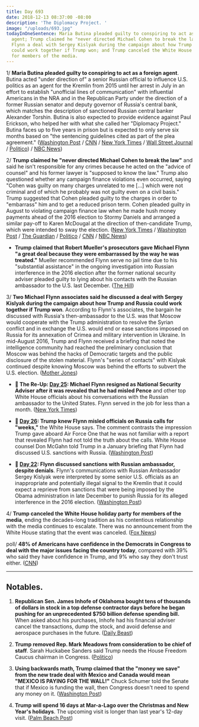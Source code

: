 ```yaml
---
title: Day 693
date: 2018-12-13 08:37:00 -08:00
description: 'The Diplomacy Project. '
image: "/uploads/693.jpg"
todayInOneSentence: Maria Butina pleaded guilty to conspiring to act as a foreign
  agent; Trump claimed he "never directed Michael Cohen to break the law"; Michael
  Flynn a deal with Sergey Kislyak during the campaign about how Trump and Russia
  could work together if Trump won; and Trump canceled the White House holiday party
  for members of the media.
---
```


1/ **Maria Butina pleaded guilty to conspiring to act as a foreign agent**. Butina acted "under direction of" a senior Russian official to influence U.S. politics as an agent for the Kremlin from 2015 until her arrest in July in an effort to establish "unofficial lines of communication" with influential Americans in the NRA and in the Republican Party under the direction of a former Russian senator and deputy governor of Russia's central bank, which matches the description of sanctioned Russian central banker Alexander Torshin. Butina is also expected to provide evidence against Paul Erickson, who helped her with what she called her "Diplomacy Project." Butina faces up to five years in prison but is expected to only serve six months based on "the sentencing guidelines cited as part of the plea agreement." ([Washington Post](https://www.washingtonpost.com/local/legal-issues/russian-maria-butina-pleads-guilty-in-effort-to-forge-kremlin-bond-with-us-conservatives/2018/12/13/c27f2d26-fe4f-11e8-ad40-cdfd0e0dd65a_story.html) / [CNN](https://www.cnn.com/2018/12/13/politics/maria-butina-guilty-plea/index.html) / [New York Times](https://www.nytimes.com/2018/12/13/us/politics/butina-guilty.html) / [Wall Street Journal](https://www.wsj.com/articles/maria-butina-pleads-guilty-to-conspiracy-to-influence-u-s-politics-11544719313) / [Politico](https://www.politico.com/story/2018/12/13/butina-pleads-guilty-conspiracy-charge-1062300)) / [NBC News](https://www.nbcnews.com/news/us-news/russian-operative-maria-butina-pleads-guilty-conspiracy-n947431))

2/ **Trump claimed he "never directed Michael Cohen to break the law"** and said he isn't responsible for any crimes because he acted on the "advice of counsel" and his former lawyer is "supposed to know the law." Trump also questioned whether any campaign finance violations even occurred, saying "Cohen was guilty on many charges unrelated to me \[...\] which were not criminal and of which he probably was not guilty even on a civil basis." Trump suggested that Cohen pleaded guilty to the charges in order to "embarrass" him and to get a reduced prison term. Cohen pleaded guilty in August to violating campaign finance law when he made hush money payments ahead of the 2016 election to Stormy Daniels and arranged a similar pay-off to Karen McDougal at the direction of then-candidate Trump, which were intended to sway the election. ([New York Times](https://www.nytimes.com/2018/12/13/us/politics/trump-cohen-blame.html) / [Washington Post](https://www.washingtonpost.com/politics/trump-denies-directing-michael-cohen-to-break-the-law-to-buy-the-silence-of-playboy-playmate-and-porn-star/2018/12/13/a2003d30-fed9-11e8-862a-b6a6f3ce8199_story.html) / [The Guardian](https://www.theguardian.com/us-news/2018/dec/13/trump-michael-cohen-break-law-denial) / [Politico](https://www.politico.com/story/2018/12/13/trump-breaks-silence-michael-cohen-sentencing-1061817) / [CNN](https://www.cnn.com/2018/12/13/politics/donald-trump-tweets-michael-cohen-sentencing/index.html) / [NBC News](https://www.nbcnews.com/politics/politics-news/trump-s-first-comments-after-cohen-sentencing-i-never-directed-n947391))

* **Trump claimed that Robert Mueller's prosecutors gave Michael Flynn "a great deal because they were embarrassed by the way he was treated."** Mueller recommended Flynn serve no jail time due to his "substantial assistance" in the ongoing investigation into Russian interference in the 2016 election after the former national security adviser pleaded guilty to lying about his contacts with the Russian ambassador to the U.S. last December. ([The Hill](https://thehill.com/homenews/administration/421211-trump-prosecutors-gave-flynn-a-great-deal-because-they-were))

3/ **Two Michael Flynn associates said he discussed a deal with Sergey Kislyak during the campaign about how Trump and Russia could work together if Trump won**. According to Flynn's associates, the bargain he discussed with Russia's then-ambassador to the U.S. was that Moscow would cooperate with the Trump administration to resolve the Syrian conflict and in exchange the U.S. would end or ease sanctions imposed on Russia for its annexation of Crimea and military intervention in Ukraine. In mid-August 2016, Trump and Flynn received a briefing that noted the intelligence community had reached the preliminary conclusion that Moscow was behind the hacks of Democratic targets and the public disclosure of the stolen material. Flynn's "series of contacts" with Kislyak continued despite knowing Moscow was behind the efforts to subvert the U.S. election. ([Mother Jones](https://www.motherjones.com/politics/2018/12/michael-flynn-contacts-russia-campaign-robert-mueller/))

* **📌 The Re-Up: [Day 25](https://whatthefuckjusthappenedtoday.com/2017/02/13/Day-25/#1-michael-flynn-resigns-as-national): Michael Flynn resigned as National Security Adviser after it was revealed that he had misled Pence** and other top White House officials about his conversations with the Russian ambassador to the United States. Flynn served in the job for less than a month. ([New York Times](https://www.nytimes.com/2017/02/13/us/politics/donald-trump-national-security-adviser-michael-flynn.html))

* **📌 [Day 26](https://whatthefuckjusthappenedtoday.com/2017/02/14/Day-26/#2-trump-knew-flynn-misled-officials): Trump knew Flynn misled officials on Russia calls for "weeks,"** the White House says. The comment contrasts the impression Trump gave aboard Air Force One that he was not familiar with a report that revealed Flynn had not told the truth about the calls. White House counsel Don McGahn told Trump in a January briefing that Flynn had discussed U.S. sanctions with Russia. ([Washington Post](https://www.washingtonpost.com/news/post-politics/wp/2017/02/14/trump-was-told-weeks-ago-that-flynn-misled-vice-president-about-russia-contacts-white-house-says/))

* **📌 [Day 22](https://whatthefuckjusthappenedtoday.com/2017/02/10/Day-22/#4-national-security-adviser-flynn-di): Flynn discussed sanctions with Russian ambassador, despite denials**. Flynn's communications with Russian Ambassador Sergey Kislyak were interpreted by some senior U.S. officials as an inappropriate and potentially illegal signal to the Kremlin that it could expect a reprieve from sanctions that were being imposed by the Obama administration in late December to punish Russia for its alleged interference in the 2016 election. ([Washington Post](https://www.washingtonpost.com/world/national-security/national-security-adviser-flynn-discussed-sanctions-with-russian-ambassador-despite-denials-officials-say/2017/02/09/f85b29d6-ee11-11e6-b4ff-ac2cf509efe5_story.html))

4/ **Trump canceled the White House holiday party for members of the media**, ending the decades-long tradition as his contentious relationship with the media continues to escalate. There was no announcement from the White House stating that the event was canceled. ([Fox News](https://www.foxnews.com/politics/trump-cancels-white-house-christmas-party-for-the-press))

poll/ **48% of Americans have confidence in the Democrats in Congress to deal with the major issues facing the country today**, compared with 39% who said they have confidence in Trump, and 9% who say they don't trust either. ([CNN](https://www.cnn.com/2018/12/13/politics/cnn-poll-congress-pelosi-impeachment/index.html))

---

## Notables.

1. **Republican Sen. James Inhofe of Oklahoma bought tens of thousands of dollars in stock in a top defense contractor days before he began pushing for an unprecedented $750 billion defense spending bill.** When asked about his purchases, Inhofe had his financial adviser cancel the transactions, dump the stock, and avoid defense and aerospace purchases in the future. ([Daily Beast](https://www.thedailybeast.com/sen-james-inhofe-bought-defense-stock-days-after-pushing-for-record-pentagon-spendingthen-dumped-it-when-asked-about-it))

2. **Trump removed Rep. Mark Meadows from consideration to be chief of staff**. Sarah Huckabee Sanders said Trump needs the House Freedom Caucus chairman in Congress. ([Politico](https://www.politico.com/story/2018/12/12/meadows-out-of-the-running-to-be-trumps-chief-of-staff-1061274))

3. **Using backwards math, Trump claimed that the "money we save" from the new trade deal with Mexico and Canada would mean "MEXICO IS PAYING FOR THE WALL!"** Chuck Schumer told the Senate that if Mexico is funding the wall, then Congress doesn't need to spend any money on it. ([Washington Post](https://www.washingtonpost.com/politics/trump-claims-money-we-save-from-trade-deal-means-mexico-is-paying-for-border-wall/2018/12/13/e707e6a6-fec7-11e8-862a-b6a6f3ce8199_story.html))

4. **Trump will spend 16 days at Mar-a-Lago over the Christmas and New Year's holidays**. The upcoming visit is longer than last year's 12-day visit. ([Palm Beach Post](https://www.palmbeachpost.com/news/20181213/breaking-trump-plans-16-day-holiday-visit-to-mar-a-lago))